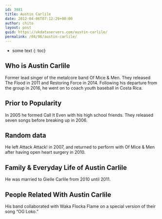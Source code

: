 ```yaml
---
id: 3481
title: Austin Carlile
date: 2012-04-06T07:12:29+00:00
author: chito
layout: post
guid: https://ukdataservers.com/austin-carlile/
permalink: /04/06/austin-carlile/
---
```


* some text
{: toc}
          
          
## Who is  Austin Carlile
                  
                  
                  
Former lead singer of the metalcore band Of Mice & Men. They released The Flood in 2011 and Restoring Force in 2014. Following his departure from the group in 2016, he went on to coach youth baseball in Costa Rica. 
                  
                
                
                
## Prior to Popularity 
                  
                  
                  
In 2005 he formed Call It Even with his high school friends. They released seven songs before breaking up in 2006.
                  
                
                
                
## Random data 
                  
                  
                  
He left Attack Attack! in 2007, and returned to perform with Of Mice & Men after having open heart surgery in 2010.
                  
                
                
                
## Family & Everyday Life of Austin Carlile
                  
                  
                  
He was married to Gielle Carlile from 2010 until 2011.
                  
                
                
                
## People Related With  Austin Carlile
                  
                  
                  
His band collaborated with Waka Flocka Flame on a special version of their song &#8220;OG Loko.&#8221;
                  
                
              
            
          
          
          
    
    
  
